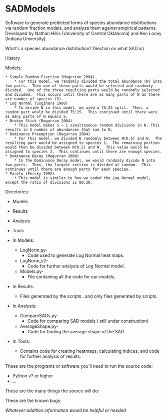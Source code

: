 SADModels
=========

Software to generate predicted forms of species abundance distributions via random fraction models, and analyze them against empirical patterns.
Developed by Nathan Hillis (University of Central Oklahoma) and Ken Locey (Indiana University).

What's a species abundance distribution? (Section on what SAD is)

History

Models:
	* Simple Random Fraction (Magurran 2004)		* For this model, we randomly divided the total abundance (N) into two parts.  Then one of these parts would be selected and randomly divided.  One of the three resulting parts would be randomly selected and divided.  This occurs until there are as many parts of N as there are number of species (S).	* Log Normal (Sugihara 1980)		* To divide N in this model, we used a 75:25 split.  Then, a random part would be divided 75:25.  This continued until there were as many parts of N equals S.  	* Broken Stick (Magurran 2004)		* This model makes S – 1 simultaneous random divisions in N. This results in S number of abundances that sum to N.  	* Dominance Preemption (Magurran 2004)		* For this model, we divided N randomly between N(0.5) and N.  The resulting part would be assigned to species 1.  The remaining portion would then be divided between N(0.5) and N.  This value would be assigned to species 2.  This continues until there are enough species.  	* Dominance Decay (Magurran 2004)		* In the Dominance Decay model, we would randomly divide N into two parts.  Then, the largest section is divided at random.  This continues until there are enough parts for each species. 	* Pareto (Persky 1992)		* This model is similar to how we coded the Log Normal model, except the ratio of divisions is 80:20.


Directories:
  
* Models
* Results
* Analysis
* Tools


 * In Models:
 
 	* LogNorm.py-
 		- Code used to generate Log Normal heat maps.
 	* LogNorm_v2- 
 		- Code for further analysis of Log Normal model.
 	* Models.py- 
 		- File containing all the code for our models.

* In Results:

	* Files generated by the scripts...and only files generated by scripts.


* In Analysis:
 	* CompareSADs.py- 
 		* Code for comparing SAD models ( still under construction)
	* AverageShape.py-
		* Code for finding the average shape of the SAD

* In Tools:
	* Contains code for creating heatmaps, calculating Indices, and code for further analysis of results.
	  

	

These are the programs or software you'll need to run the source code: 

* Python v? or higher
* ...


These are the many things the source will do:

These are the known bugs:

*Whatever addition information would be helpful or needed*
